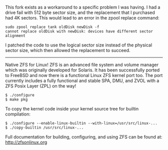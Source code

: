 This fork exists as a workaround to a specific problem I was having. I had a drive 
fail with 512 byte sector size, and the replacement that I purchased had 4K sectors.
This would lead to an error in the zpool replace command:

    sudo zpool replace tank oldDisk newDisk -f
    cannot replace oldDisk with newDisk: devices have different sector alignment

I patched the code to use the logical sector size instead of the physical sector size,
which then allowed the replacement to succeed.

----

Native ZFS for Linux! ZFS is an advanced file system and volume manager
which was originally developed for Solaris. It has been successfully 
ported to FreeBSD and now there is a functional Linux ZFS kernel port
too. The port currently includes a fully functional and stable SPA, DMU,
and ZVOL with a ZFS Posix Layer (ZPL) on the way!

    $ ./configure
    $ make pkg

To copy the kernel code inside your kernel source tree for builtin
compilation:

    $ ./configure --enable-linux-builtin --with-linux=/usr/src/linux-...
    $ ./copy-builtin /usr/src/linux-...

Full documentation for building, configuring, and using ZFS can be
found at: <http://zfsonlinux.org>
